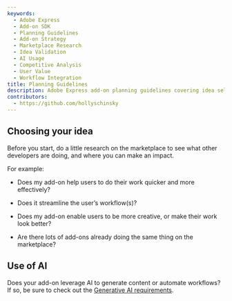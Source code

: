 ```yaml
---
keywords:
  - Adobe Express
  - Add-on SDK
  - Planning Guidelines
  - Add-on Strategy
  - Marketplace Research
  - Idea Validation
  - AI Usage
  - Competitive Analysis
  - User Value
  - Workflow Integration
title: Planning Guidelines
description: Adobe Express add-on planning guidelines covering idea selection, marketplace research, competitive analysis, and strategic considerations for successful add-on development.
contributors:
  - https://github.com/hollyschinsky
---
```


## Choosing your idea

Before you start, do a little research on the marketplace to see what other developers are doing, and where you can make an impact.

For example:

- Does my add-on help users to do their work quicker and more effectively?

- Does it streamline the user’s workflow(s)?

- Does my add-on enable users to be more creative, or make their work look better?

- Are there lots of add-ons already doing the same thing on the marketplace?

## Use of AI

Does your add-on leverage AI to generate content or automate workflows? If so, be sure to check out the [Generative AI requirements](../genai/).
